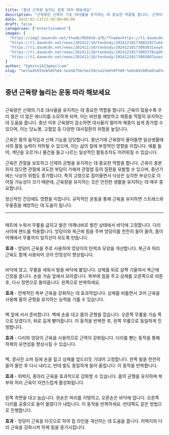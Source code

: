 ```yaml
---
title: "중년 근육량 늘리는 운동 따라 해보세요"
description: "근육량은 신체의 기초 대사율을 유지하는 데 중요한 역할을 합니다. 근육이 많을수록 우리 몸은 더 많은 에너지를 소모하게 되며, 이는 비만을 예방하고 체중을 적절히 유지하는 데 도움을 줍니다. 중년 이후 근육량이 감소하면 대사율이 떨어져 체중이 쉽게 증가할 수 있으며, "
date: 2025-02-11T23:50:00+09:00
draft: false
categories: ["entertainment"]
images: [
  "https://img2.daumcdn.net/thumb/R658x0.q70/?fname=https://t1.daumcdn.net/news/202412/10/tenbody/20241210173002328cdjx.jpg"
  "https://t1.daumcdn.net/news/202412/10/tenbody/20241210173002582fubk.gif"
  "https://t1.daumcdn.net/news/202412/10/tenbody/20241210173003031xwyk.gif"
  "https://t1.daumcdn.net/news/202412/10/tenbody/20241210173003370iqdh.gif"
  "https://t1.daumcdn.net/news/202412/10/tenbody/20241210173003807poas.gif"
]
author: "kgkstn1423gmailcom"
slug: "%ec%a4%91%eb%85%84-%ea%b7%bc%ec%9c%a1%eb%9f%89-%eb%8a%98%eb%a6%ac%eb%8a%94-%ec%9a%b4%eb%8f%99-%eb%94%b0%eb%9d%bc-%ed%95%b4%eb%b3%b4%ec%84%b8%ec%9a%94-2"
---
```


<h2 >중년 근육량 늘리는 운동 따라 해보세요</h2> <figure ><img src="https://img2.daumcdn.net/thumb/R658x0.q70/?fname=https://t1.daumcdn.net/news/202412/10/tenbody/20241210173002328cdjx.jpg" alt=""/></figure> <p>근육량은 신체의 기초 대사율을 유지하는 데 중요한 역할을 합니다. 근육이 많을수록 우리 몸은 더 많은 에너지를 소모하게 되며, 이는 비만을 예방하고 체중을 적절히 유지하는 데 도움을 줍니다. 중년 이후 근육량이 감소하면 대사율이 떨어져 체중이 쉽게 증가할 수 있으며, 이는 당뇨병, 고혈압 등 다양한 대사질환의 위험을 높입니다.</p> <p>근육은 몸의 움직임과 신체 기능을 담당합니다. 중년기에 근육량이 줄어들면 일상생활에서의 활동 능력이 저하될 수 있으며, 이는 삶의 질에 부정적인 영향을 미칩니다. 예를 들어, 계단을 오르거나 물건을 들고 나르는 일상적인 활동조차도 어려워질 수 있습니다.</p> <p>근육은 관절을 보호하고 신체의 균형을 유지하는 데 중요한 역할을 합니다. 근육이 충분하지 않으면 관절에 과도한 부담이 가해져 관절염 등의 질환을 유발할 수 있으며, 중년기에는 낙상의 위험도 증가합니다. 특히 고령으로 접어들면서 낙상은 심각한 부상으로 이어질 가능성이 크기 때문에, 근육량을 유지하는 것은 안전한 생활을 유지하는 데 매우 중요합니다.</p> <p>정신적인 건강에도 영향을 미칩니다. 규칙적인 운동을 통해 근육을 유지하면 스트레스와 우울증을 예방하는 데 도움이 됩니다.</p> <hr /> <figure ><img src="https://t1.daumcdn.net/news/202412/10/tenbody/20241210173002582fubk.gif" alt=""/></figure> <p>매트에 누워서 무릎을 굽히고 발은 어깨너비로 벌린 상태에서 바닥에 고정합니다. 다리 사이에 밴드를 착용합니다. 엉덩이와 복근에 힘을 주며 엉덩이를 천천히 들어 올려, 몸이 어깨에서 무릎까지 일직선이 되도록 만듭니다.</p> <p><strong>효과</strong> - 엉덩이 근육을 주로 사용하여 엉덩이의 탄력과 모양을 개선합니다. 복근과 허리 근육도 함께 사용되어 코어 안정성이 향상됩니다.</p> <figure ><img src="https://t1.daumcdn.net/news/202412/10/tenbody/20241210173003031xwyk.gif" alt=""/></figure> <p>바닥에 앉고, 무릎을 세워서 발을 바닥에 붙입니다. 상체를 뒤로 살짝 기울여서 복근에 긴장을 줍니다. 손을 가슴 앞에서 모아줍니다. 복부에 힘을 주고 상체를 오른쪽으로 비튼 후, 다시 정면으로 돌아옵니다. 왼쪽으로 반복하세요.</p> <p><strong>효과</strong> - 전체적인 복부 근육을 강화하는 데 효과적입니다. 상체를 비틀면서 코어 근육을 사용해 몸의 균형을 유지하는 능력을 기를 수 있습니다.</p> <figure ><img src="https://t1.daumcdn.net/news/202412/10/tenbody/20241210173003370iqdh.gif" alt=""/></figure> <p>벽 앞에 서서 준비합니다. 벽에 손을 대고 몸의 균형을 잡습니다. 오른쪽 무릎을 가슴 쪽으로 당겼다가, 뒤로 길게 뻗어줍니다. 이 동작을 반복한 후, 왼쪽 무릎으로 동일하게 진행합니다.</p> <p><strong>효과</strong> - 다리와 엉덩이 근육을 사용하므로 근력이 강화됩니다. 다리를 뻗는 동작을 통해 하체의 유연성을 향상시킬 수 있습니다.</p> <figure ><img src="https://t1.daumcdn.net/news/202412/10/tenbody/20241210173003807poas.gif" alt=""/></figure> <p>벽, 경사진 소파 등에 손을 짚고 상체를 엎드리듯 기대어 고정합니다. 한쪽 발을 천천히 들어 올린 후 다시 내리고, 반대 발도 동일하게 들어 올립니다. 이 동작을 반복합니다.</p> <p><strong>효과</strong> - 허벅지, 종아리 근육을 효과적으로 강화할 수 있습니다. 몸의 균형을 유지하며 복부와 허리 근육이 자연스럽게 활성화됩니다.</p> <figure ><img src="https://t1.daumcdn.net/news/202412/10/tenbody/20241210173004111scfb.gif" alt=""/></figure> <p>왼쪽 측면을 대고 눕습니다. 왼손은 머리를 지탱하고, 오른손은 바닥에 댑니다. 오른쪽 다리를 공중으로 들어 올렸다가 내립니다. 이 동작을 반복하세요. 반대쪽도 같은 방법으로 진행합니다.</p> <p><strong>효과</strong> - 엉덩이 근육을 타깃으로 하여 힙 라인을 개선하는 데 도움을 줍니다. 허벅지와 다리 근육을 강화시켜 하체 힘을 증가시킵니다.</p>